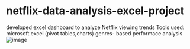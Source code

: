 # netflix-data-analysis-excel-project
developed excel dashboard to analyze Netflix viewing trends
Tools used: microsoft excel (pivot tables,charts)
genres- based performace analysis
![image](https://github.com/durvank7/netflix-data-analysis-excel-project/assets/174775512/5e34bdac-ef4d-4bd0-b9b1-8408a87cbfaa)
